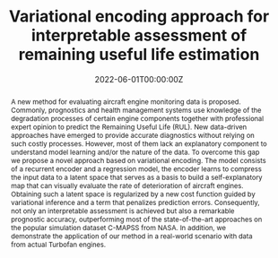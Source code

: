 ---
title: "Variational encoding approach for interpretable assessment of remaining useful life estimation"
authors:
- admin
- Luciano Sánchez
author_notes:
- "Equal contribution"
- "Equal contribution"
date: "2022-06-01T00:00:00Z"
doi: "10.1016/j.ress.2022.108353"

# Schedule page publish date (NOT publication's date).
publishDate: "2022-06-01T00:00:00Z"

# Publication type.
# Legend: 0 = Uncategorized; 1 = Conference paper; 2 = Journal article;
# 3 = Preprint / Working Paper; 4 = Report; 5 = Book; 6 = Book section;
# 7 = Thesis; 8 = Patent
publication_types: ["2"]

# Publication name and optional abbreviated publication name.
publication: "*Reliability Engineering & System Safety*"
publication_short: ""

abstract: A new method for evaluating aircraft engine monitoring data is proposed. Commonly, prognostics and health management systems use knowledge of the degradation processes of certain engine components together with professional expert opinion to predict the Remaining Useful Life (RUL). New data-driven approaches have emerged to provide accurate diagnostics without relying on such costly processes. However, most of them lack an explanatory component to understand model learning and/or the nature of the data. To overcome this gap we propose a novel approach based on variational encoding. The model consists of a recurrent encoder and a regression model, the encoder learns to compress the input data to a latent space that serves as a basis to build a self-explanatory map that can visually evaluate the rate of deterioration of aircraft engines. Obtaining such a latent space is regularized by a new cost function guided by variational inference and a term that penalizes prediction errors. Consequently, not only an interpretable assessment is achieved but also a remarkable prognostic accuracy, outperforming most of the state-of-the-art approaches on the popular simulation dataset C-MAPSS from NASA. In addition, we demonstrate the application of our method in a real-world scenario with data from actual Turbofan engines.


# Summary. An optional shortened abstract.
summary: This work proposes a novel approach based on variational encoding to evaluate aircraft engine monitoring data.

tags:
- Source Themes
featured: false

links:
- name: Demo
  url: https://huggingface.co/spaces/NahuelCosta/RUL-Variational
url_pdf: https://www.sciencedirect.com/science/article/pii/S0951832022000321
url_code: https://github.com/NahuelCostaCortez/Remaining-Useful-Life-Estimation-Variational
url_dataset: https://www.kaggle.com/datasets/behrad3d/nasa-cmaps
url_poster: ''
url_project: ''
url_slides: ''
url_source: ''
url_video: ''

# Featured image
# To use, add an image named `featured.jpg/png` to your page's folder. 
image:
  caption: ''
  focal_point: ""
  preview_only: false

# Associated Projects (optional).
#   Associate this publication with one or more of your projects.
#   Simply enter your project's folder or file name without extension.
#   E.g. `internal-project` references `content/project/internal-project/index.md`.
#   Otherwise, set `projects: []`.
projects: [AirEng]

# Slides (optional).
#   Associate this publication with Markdown slides.
#   Simply enter your slide deck's filename without extension.
#   E.g. `slides: "example"` references `content/slides/example/index.md`.
#   Otherwise, set `slides: ""`.
slides: 
---